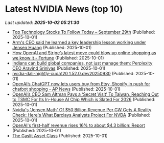 # Latest NVIDIA News (top 10)
_Last updated: **2025-10-02 05:21:30**_

- [Top Technology Stocks To Follow Today – September 29th](https://www.etfdailynews.com/2025/10/01/top-technology-stocks-to-follow-today-september-29th/) (Published: 2025-10-01)
- [Arm's CEO said he learned a key leadership lesson working under Jensen Huang](https://www.businessinsider.com/arm-ceo-rene-haas-leadership-lesson-nvidia-jensen-huang-2025-10) (Published: 2025-10-01)
- [How OpenAI and Stripe’s latest move could blow up online shopping as we know it - Fortune](https://slashdot.org/firehose.pl?op=view&amp;id=179609768) (Published: 2025-10-01)
- [Indians can build global companies, not just manage them: Perplexity CEO Aravind Srinivas](https://economictimes.indiatimes.com/tech/technology/indians-can-build-global-companies-not-just-manage-them-perplexity-ceo-aravind-srinivas/articleshow/124247896.cms) (Published: 2025-10-01)
- [nvidia-dali-nightly-cuda120 1.52.0.dev20250930](https://pypi.org/project/nvidia-dali-nightly-cuda120/1.52.0.dev20250930/) (Published: 2025-10-01)
- [OpenAI’s ChatGPT now lets users buy from Etsy, Shopify in push for chatbot shopping - AP News](https://slashdot.org/firehose.pl?op=view&amp;id=179609482) (Published: 2025-10-01)
- [OpenAI’s CEO Sam Altman Pays a ‘Secret Visit’ To Taiwan, Reaching Out to TSMC For Its In-House AI Chip Which is Slated For 2026](https://wccftech.com/openai-ceo-sam-altman-pays-a-secret-visit-to-taiwan/) (Published: 2025-10-01)
- [Nvidia's 'Jensen Math' Of $50 Billion Revenue Per GW Gets A Reality Check: Here's What Barclays Analysts Project For NVDA](https://finance.yahoo.com/news/nvidias-jensen-math-50-billion-033104538.html) (Published: 2025-10-01)
- [OpenAI's first-half revenue rises 16% to about $4.3 billion: Report](https://economictimes.indiatimes.com/tech/artificial-intelligence/openais-first-half-revenue-rises-16-to-about-4-3-billion-report/articleshow/124246782.cms) (Published: 2025-10-01)
- [The Gaslit Asset Class](https://blog.dshr.org/2025/09/the-gaslit-asset-class.html) (Published: 2025-10-01)
